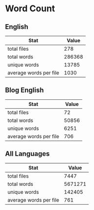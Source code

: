 # Word Count

## English

Stat | Value
---- | -----
total files | 278
total words | 286368
unique words | 13785
average words per file | 1030

## Blog English

Stat | Value
---- | -----
total files | 72
total words | 50856
unique words | 6251
average words per file | 706

## All Languages

Stat | Value
---- | -----
total files | 7447
total words | 5671271
unique words | 142405
average words per file | 761
